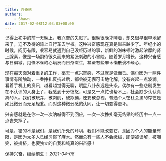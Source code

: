 ```yaml
---
title: 兴奋感
authors:
    - Shawn
date: 2017-02-08T12:03:03+08:00
---
```


记得上初中的前一天晚上，我兴奋的失眠了。很晚很晚才睡着，却又很早很早地醒来了，迫不及待的骑上自行车去学校。这种兴奋感现在真是越来越少了。年纪小的时候，阅历有限，很容易就遇到自己没经历过的事，新鲜的滋味顿时激起浓厚的肾上腺素，像是一场期待很久而来的紧张刺激的小冒险。随着岁月增长，这种兴奋感与日俱减，见怪不怪的心境反而日渐滋生，甚至有些麻木懒散漫不经心。

现在每天面对着重复的工作，毫无一点兴奋感，不过就是做而已。偶尔因为一两件事情有所触动，一番挣扎反抗过后，都会被无懈可击地化解，没有兴起一点波澜。看着手机上的资讯，越看越觉得无聊，明星八卦永远是头条。偶尔有一些悲剧发生在不认识的人身上了，我感到十分愤怒，可是又一点忙也帮不上，社会缺少认认真真的人。我们被玩弄，被剥削，被欺骗，还要被忽视。普通个人在社会里的存在是如此微弱而无足轻重。而对这种微弱感的认同，让一切变得更坏。

兴奋感就是在你一次一次呐喊得不到回应，一次一次挣扎毫无结果的经历中一点一点丧失掉了。

可是，错的不是我们，是我们所处的环境，我们不能改变它，是因为个人的能量有限，是因为太多人已经习惯了麻木。然而总有一些人不会缴械，即便被误解，被嘲笑，被排挤，也要独立的自我和纯真的兴奋感！

保持兴奋，继续前进！
*2021-04-08*